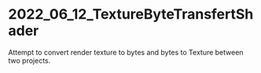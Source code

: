 # 2022_06_12_TextureByteTransfertShader
Attempt to convert render texture to bytes and bytes to Texture between two projects.
